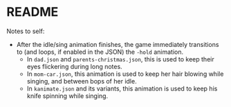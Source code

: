 # README

Notes to self:
- After the idle/sing animation finishes, the game immediately transitions to (and loops, if enabled in the JSON) the `-hold` animation.
  - In `dad.json` and `parents-christmas.json`, this is used to keep their eyes flickering during long notes.
  - In `mom-car.json`, this animation is used to keep her hair blowing while singing, and between bops of her idle.
  - In `kanimate.json` and its variants, this animation is used to keep his knife spinning while singing.
